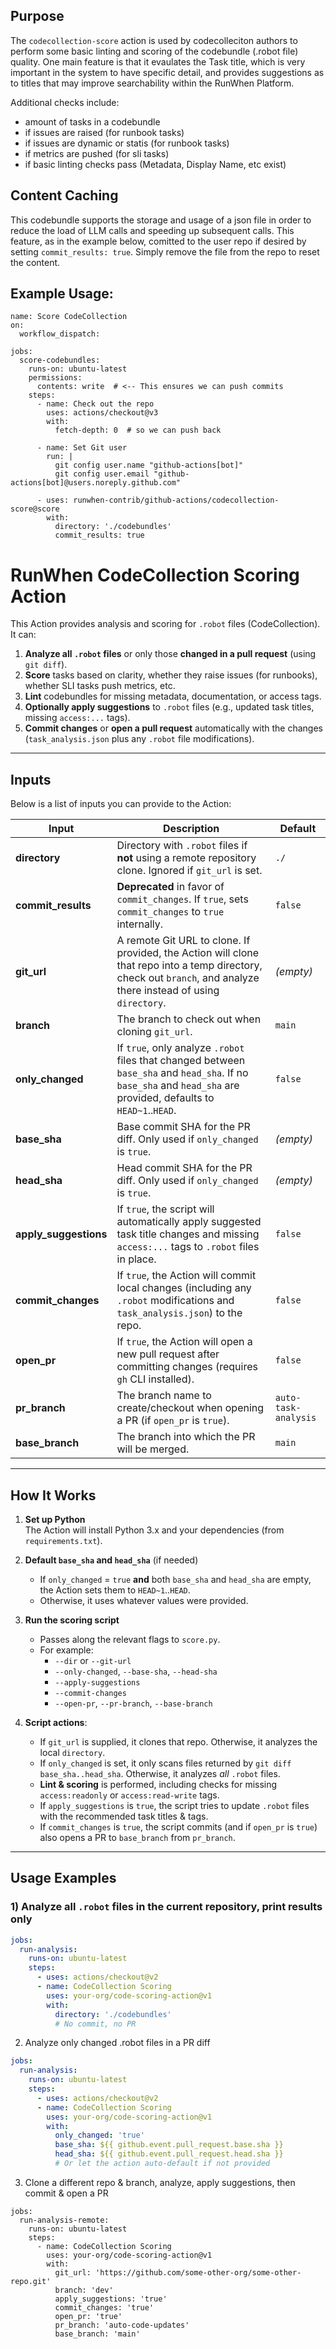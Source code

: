 ## Purpose
The `codecollection-score` action is used by codecolleciton authors to perform some basic linting and scoring of the codebundle (.robot file) quality. 
One main feature is that it evaulates the Task title, which is very important in the system to have specific detail, and provides suggestions
as to titles that may improve searchability within the RunWhen Platform. 

Additional checks include:
- amount of tasks in a codebundle
- if issues are raised (for runbook tasks)
- if issues are dynamic or statis (for runbook tasks)
- if metrics are pushed (for sli tasks)
- if basic linting checks pass (Metadata, Display Name, etc exist)

## Content Caching 
This codebundle supports the storage and usage of a json file in order to reduce the load of LLM calls and speeding up subsequent calls. This feature, as in the example below, comitted to the user repo if desired by setting `commit_results: true`. Simply remove the file from the repo to reset the content. 

## Example Usage: 

```
name: Score CodeCollection
on: 
  workflow_dispatch:

jobs:
  score-codebundles:
    runs-on: ubuntu-latest
    permissions:
      contents: write  # <-- This ensures we can push commits
    steps:
      - name: Check out the repo
        uses: actions/checkout@v3
        with:
          fetch-depth: 0  # so we can push back

      - name: Set Git user
        run: |
          git config user.name "github-actions[bot]"
          git config user.email "github-actions[bot]@users.noreply.github.com"

      - uses: runwhen-contrib/github-actions/codecollection-score@score
        with:
          directory: './codebundles'
          commit_results: true
```

# RunWhen CodeCollection Scoring Action

This Action provides analysis and scoring for `.robot` files (CodeCollection). It can:

1. **Analyze all `.robot` files** or only those **changed in a pull request** (using `git diff`).  
2. **Score** tasks based on clarity, whether they raise issues (for runbooks), whether SLI tasks push metrics, etc.  
3. **Lint** codebundles for missing metadata, documentation, or access tags.  
4. **Optionally apply suggestions** to `.robot` files (e.g., updated task titles, missing `access:...` tags).  
5. **Commit changes** or **open a pull request** automatically with the changes (`task_analysis.json` plus any `.robot` file modifications).

---

## Inputs

Below is a list of inputs you can provide to the Action:

| **Input**            | **Description**                                                                                                                                                                 | **Default**  |
|----------------------|---------------------------------------------------------------------------------------------------------------------------------------------------------------------------------|--------------|
| **directory**        | Directory with `.robot` files if **not** using a remote repository clone. Ignored if `git_url` is set.                                                                          | `./`         |
| **commit_results**   | **Deprecated** in favor of `commit_changes`. If `true`, sets `commit_changes` to `true` internally.                                                                             | `false`      |
| **git_url**          | A remote Git URL to clone. If provided, the Action will clone that repo into a temp directory, check out `branch`, and analyze there instead of using `directory`.              | *(empty)*    |
| **branch**           | The branch to check out when cloning `git_url`.                                                                                                                                 | `main`       |
| **only_changed**     | If `true`, only analyze `.robot` files that changed between `base_sha` and `head_sha`. If no `base_sha` and `head_sha` are provided, defaults to `HEAD~1`..`HEAD`.             | `false`      |
| **base_sha**         | Base commit SHA for the PR diff. Only used if `only_changed` is `true`.                                                                                                         | *(empty)*    |
| **head_sha**         | Head commit SHA for the PR diff. Only used if `only_changed` is `true`.                                                                                                         | *(empty)*    |
| **apply_suggestions**| If `true`, the script will automatically apply suggested task title changes and missing `access:...` tags to `.robot` files in place.                                           | `false`      |
| **commit_changes**   | If `true`, the Action will commit local changes (including any `.robot` modifications and `task_analysis.json`) to the repo.                                                    | `false`      |
| **open_pr**          | If `true`, the Action will open a new pull request after committing changes (requires `gh` CLI installed).                                                                      | `false`      |
| **pr_branch**        | The branch name to create/checkout when opening a PR (if `open_pr` is `true`).                                                                                                  | `auto-task-analysis` |
| **base_branch**      | The branch into which the PR will be merged.                                                                                                                                    | `main`       |

---

## How It Works

1. **Set up Python**  
   The Action will install Python 3.x and your dependencies (from `requirements.txt`).

2. **Default `base_sha` and `head_sha`** (if needed)  
   - If `only_changed` = `true` **and** both `base_sha` and `head_sha` are empty, the Action sets them to `HEAD~1`..`HEAD`.  
   - Otherwise, it uses whatever values were provided.

3. **Run the scoring script**  
   - Passes along the relevant flags to `score.py`.  
   - For example:
     - `--dir` or `--git-url`  
     - `--only-changed`, `--base-sha`, `--head-sha`  
     - `--apply-suggestions`  
     - `--commit-changes`  
     - `--open-pr`, `--pr-branch`, `--base-branch`  

4. **Script actions**:
   - If `git_url` is supplied, it clones that repo. Otherwise, it analyzes the local `directory`.  
   - If `only_changed` is set, it only scans files returned by `git diff base_sha..head_sha`. Otherwise, it analyzes *all* `.robot` files.  
   - **Lint & scoring** is performed, including checks for missing `access:readonly` or `access:read-write` tags.  
   - If `apply_suggestions` is `true`, the script tries to update `.robot` files with the recommended task titles & tags.  
   - If `commit_changes` is `true`, the script commits (and if `open_pr` is `true`) also opens a PR to `base_branch` from `pr_branch`.

---

## Usage Examples

### 1) Analyze **all** `.robot` files in the current repository, print results only

```yaml
jobs:
  run-analysis:
    runs-on: ubuntu-latest
    steps:
      - uses: actions/checkout@v2
      - name: CodeCollection Scoring
        uses: your-org/code-scoring-action@v1
        with:
          directory: './codebundles'
          # No commit, no PR
```

2) Analyze only changed .robot files in a PR diff
```yaml
jobs:
  run-analysis:
    runs-on: ubuntu-latest
    steps:
      - uses: actions/checkout@v2
      - name: CodeCollection Scoring
        uses: your-org/code-scoring-action@v1
        with:
          only_changed: 'true'
          base_sha: ${{ github.event.pull_request.base.sha }}
          head_sha: ${{ github.event.pull_request.head.sha }}
          # Or let the action auto-default if not provided
```


3) Clone a different repo & branch, analyze, apply suggestions, then commit & open a PR
```
jobs:
  run-analysis-remote:
    runs-on: ubuntu-latest
    steps:
      - name: CodeCollection Scoring
        uses: your-org/code-scoring-action@v1
        with:
          git_url: 'https://github.com/some-other-org/some-other-repo.git'
          branch: 'dev'
          apply_suggestions: 'true'
          commit_changes: 'true'
          open_pr: 'true'
          pr_branch: 'auto-code-updates'
          base_branch: 'main'

```